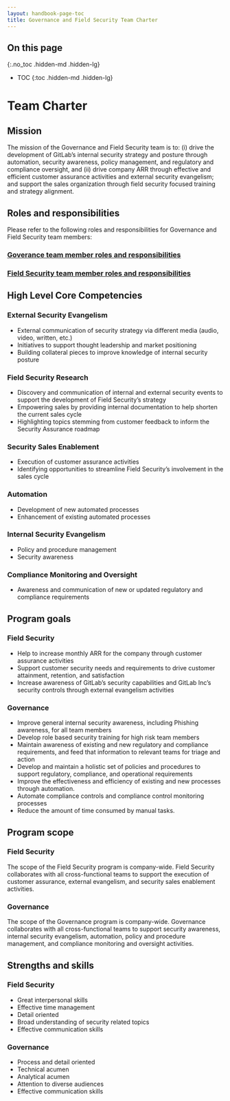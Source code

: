 ```yaml
---
layout: handbook-page-toc
title: Governance and Field Security Team Charter
---
```


## On this page
{:.no_toc .hidden-md .hidden-lg}

- TOC
{:toc .hidden-md .hidden-lg}

# Team Charter

## Mission
The mission of the Governance and Field Security team is to: (i) drive the development of GitLab’s internal security strategy and posture through automation, security awareness, policy management, and regulatory and compliance oversight, and (ii) drive company ARR through effective and efficient customer assurance activities and external security evangelism; and support the sales organization through field security focused training and strategy alignment.

## Roles and responsibilities

Please refer to the following roles and responsibilities for Governance and Field Security team members:

### [Goverance team member roles and responsibilities](https://handbook.gitlab.com/job-families/security/security-governance/)

### [Field Security team member roles and responsibilities](https://handbook.gitlab.com/job-families/security/field-security/)

## High Level Core Competencies

### External Security Evangelism
* External communication of security strategy via different media (audio, video, written, etc.) 
* Initiatives to support thought leadership and market positioning
* Building collateral pieces to improve knowledge of internal security posture

### Field Security Research
* Discovery and communication of internal and external security events to support the development of Field Security’s strategy
* Empowering sales by providing internal documentation to help shorten the current sales cycle
* Highlighting topics stemming from customer feedback to inform the Security Assurance roadmap

### Security Sales Enablement
* Execution of customer assurance activities
* Identifying opportunities to streamline Field Security’s involvement in the sales cycle

### Automation
* Development of new automated processes
* Enhancement of existing automated processes

### Internal Security Evangelism
* Policy and procedure management
* Security awareness

### Compliance Monitoring and Oversight
* Awareness and communication of new or updated regulatory and compliance requirements

## Program goals

### Field Security
* Help to increase monthly ARR for the company through customer assurance activities
* Support customer security needs and requirements to drive customer attainment, retention, and satisfaction
* Increase awareness of GitLab’s security capabilities and GitLab Inc’s security controls through external evangelism activities

### Governance
* Improve general internal security awareness, including Phishing awareness, for all team members
* Develop role based security training for high risk team members
* Maintain awareness of existing and new regulatory and compliance requirements, and feed that information to relevant teams for triage and action
* Develop and maintain a holistic set of policies and procedures to support regulatory, compliance, and operational requirements
* Improve the effectiveness and efficiency of existing and new processes through automation.
* Automate compliance controls and compliance control monitoring processes
* Reduce the amount of time consumed by manual tasks.

## Program scope

### Field Security
The scope of the Field Security program is company-wide. Field Security collaborates with all cross-functional teams to support the execution of customer assurance, external evangelism, and security sales enablement activities.

### Governance
The scope of the Governance program is company-wide. Governance collaborates with all cross-functional teams to support security awareness, internal security evangelism, automation, policy and procedure management, and compliance monitoring and oversight activities.

## Strengths and skills

### Field Security
* Great interpersonal skills
* Effective time management
* Detail oriented
* Broad understanding of security related topics
* Effective communication skills

### Governance
* Process and detail oriented
* Technical acumen
* Analytical acumen
* Attention to diverse audiences
* Effective communication skills



